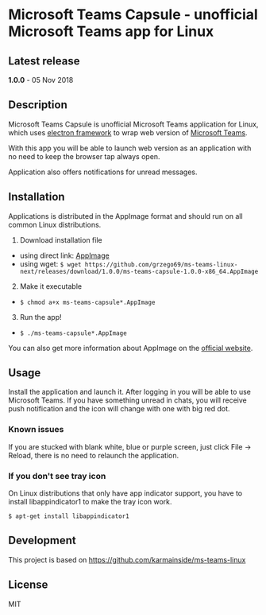 # Microsoft Teams Capsule - unofficial Microsoft Teams app for Linux

## Latest release
**1.0.0** - 05 Nov 2018

## Description
Microsoft Teams Capsule is unofficial Microsoft Teams application for Linux, which uses [electron framework](http://electron.atom.io/) to wrap web version of [Microsoft Teams](https://teams.microsoft.com/).

With this app you will be able to launch web version as an application with no need to keep the browser tap always open.

Application also offers notifications for unread messages.

## Installation
Applications is distributed in the AppImage format and should run on all common Linux distributions.

1. Download installation file
  * using direct link: [AppImage](https://github.com/grzego69/ms-teams-linux-next/releases/download/1.0.0/ms-teams-capsule-1.0.0-x86_64.AppImage)
  * using wget: `$ wget https://github.com/grzego69/ms-teams-linux-next/releases/download/1.0.0/ms-teams-capsule-1.0.0-x86_64.AppImage`

2. Make it executable
  * `$ chmod a+x ms-teams-capsule*.AppImage`

3. Run the app!
  * `$ ./ms-teams-capsule*.AppImage`

You can also get more information about AppImage on the [official website](http://appimage.org/).

## Usage
Install the application and launch it. After logging in you will be able to use Microsoft Teams.
If you have something unread in chats, you will receive push notification and the icon will change with one with big red dot.

### Known issues
If you are stucked with blank white, blue or purple screen, just click File -> Reload, there is no need to relaunch the application.

### If you don't see tray icon
On Linux distributions that only have app indicator support, you have to install libappindicator1 to make the tray icon work.

`$ apt-get install libappindicator1`

## Development
This project is based on https://github.com/karmainside/ms-teams-linux

## License
MIT
